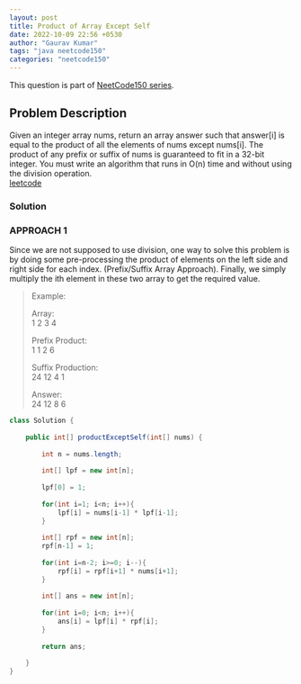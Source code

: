 ```yaml
---
layout: post
title: Product of Array Except Self
date: 2022-10-09 22:56 +0530
author: "Gaurav Kumar"
tags: "java neetcode150"
categories: "neetcode150"
---
```


This question is part of [NeetCode150 series](https://neetcode.io/practice).  

## Problem Description

Given an integer array nums, return an array answer such that answer[i] is equal to the product of all the elements of nums except nums[i].
The product of any prefix or suffix of nums is guaranteed to fit in a 32-bit integer.
You must write an algorithm that runs in O(n) time and without using the division operation.  
[leetcode](https://leetcode.com/problems/product-of-array-except-self/)

### Solution

### APPROACH 1

Since we are not supposed to use division, one way to solve this problem is by doing some pre-processing the product of elements on the left side and right side for each index. (Prefix/Suffix Array Approach).
Finally, we simply multiply the ith element in these two array to get the required value.

> Example:
>
> Array:  
> 1   2 3 4
>
> Prefix Product:  
> 1   1 2 6
>
> Suffix Production:  
> 24 12 4 1
>
> Answer:  
> 24 12 8 6

```java
class Solution {
    
    public int[] productExceptSelf(int[] nums) {
        
        int n = nums.length;
        
        int[] lpf = new int[n];
        
        lpf[0] = 1;
        
        for(int i=1; i<n; i++){
            lpf[i] = nums[i-1] * lpf[i-1];
        }
        
        int[] rpf = new int[n];
        rpf[n-1] = 1;
        
        for(int i=n-2; i>=0; i--){
            rpf[i] = rpf[i+1] * nums[i+1];
        }
        
        int[] ans = new int[n];
        
        for(int i=0; i<n; i++){
            ans[i] = lpf[i] * rpf[i];
        }
        
        return ans;
        
    }
}
```
